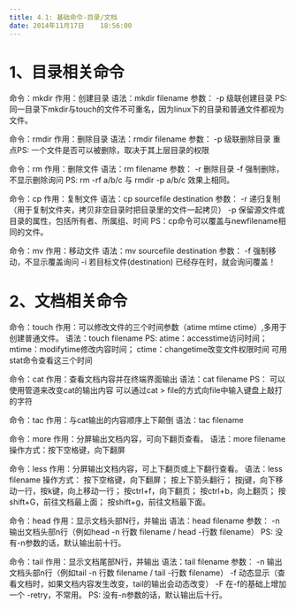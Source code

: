 ```yaml
---
title: 4.1: 基础命令-目录/文档
date: 2014年11月17日	 18:56:00
---
```

 
1、目录相关命令
=============================================
命令：mkdir 
作用：创建目录
语法：mkdir filename
参数：
-p 级联创建目录
PS:
同一目录下mkdir与touch的文件不可重名，因为linux下的目录和普通文件都视为文件。
 
 
命令：rmdir
作用：删除目录
语法：rmdir filename
参数：
-p 级联删除目录
重点PS:
一个文件是否可以被删除，取决于其上层目录的权限
 
 
命令：rm
作用：删除文件
语法：rm filename
参数：
-r 删除目录
-f 强制删除，不显示删除询问
PS: rm -rf a/b/c 与 rmdir -p a/b/c 效果上相同。
 
 
命令：cp 
作用：复制文件
语法：cp sourcefile destination
参数：
-r 递归复制（用于复制文件夹，拷贝非空目录时把目录里的文件一起拷贝）
-p 保留源文件或目录的属性，包括所有者、所属组、时间
PS：cp命令可以覆盖与newfilename相同的文件。
 
 
命令：mv
作用：移动文件
语法：mv sourcefile destination
参数：
-f 强制移动，不显示覆盖询问
-i 若目标文件(destination) 已经存在时，就会询问覆盖！
 
 
2、文档相关命令
===========================================
命令：touch
作用：可以修改文件的三个时间参数（atime mtime ctime）,多用于创建普通文件。
语法：touch filename 
PS:
atime：accesstime访问时间；
mtime：modifytime修改内容时间；
ctime：changetime改变文件权限时间
可用stat命令查看这三个时间
 
 
命令：cat
作用：查看文档内容并在终端界面输出
语法：cat filename
PS：
可以使用管道来改变cat的输出内容
可以通过cat > file的方式向file中输入键盘上敲打的字符
 
 
命令：tac
作用：与cat输出的内容顺序上下颠倒
语法：tac filename
 
 
命令：more 
作用：分屏输出文档内容，可向下翻页查看。
语法：more filename
操作方式：按下空格键，向下翻屏
 
 
命令：less 
作用：分屏输出文档内容，可上下翻页或上下翻行查看。
语法：less filename
操作方式：
按下空格键，向下翻屏；
按上下箭头翻行； 
按j键，向下移动一行，按k键，向上移动一行；
按ctrl+f，向下翻页；
按ctrl+b，向上翻页；
按shift+G，前往文档最上面；
按shift+g，前往文档最下面。
 
 
命令：head
作用：显示文档头部N行，并输出
语法：head filename
参数：
-n 输出文档头部n行（例如head -n 行数 filename / head -行数 filename）
PS:
没有-n参数的话，默认输出前十行。
 
 
命令：tail
作用：显示文档尾部N行，并输出
语法：tail filename
参数：
-n 输出文档头部n行（例如tail -n 行数 filename / tail -行数 filename）
-f 动态显示（查看文档时，如果文档内容发生改变，tail的输出会动态改变）
-F 在-f的基础上增加一个 -retry，不常用。
PS:
没有-n参数的话，默认输出后十行。
